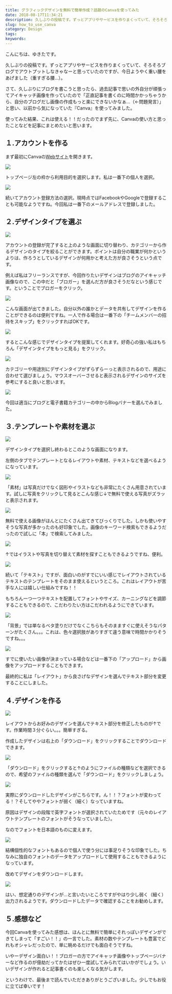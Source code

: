 ```yaml
---
title: グラフィックデザインを無料で簡単作成？話題のCanvaを使ってみた
date: 2018-08-17T11:34:21
description: 久しぶりの投稿です。ずっとアプリやサービスを作りまくっていて、そろそろブログでアウトプットしなきゃなー
slug: how_to_use_canva
category: Design
tags: 
keywords: 
---
```


こんにちは、ゆきたです。

久しぶりの投稿です。ずっとアプリやサービスを作りまくっていて、そろそろブログでアウトプットしなきゃなーと思っていたのですが、今日ようやく重い腰をあげました（重すぎる腰…）。

さて、久しぶりにブログを書こうと思ったら、過去記事で思いの外自分が頑張ってアイキャッチ画像を作っていたので「正直記事を書くのに時間かかっちゃうから、自分のブログだし画像の作成もっと楽にできないかなぁ…（←問題発言）」と思い、以前から気になっていた『Canva』を使ってみました。

使ってみた結果、これは使える！！だったのでまず先に、Canvaの使い方と思ったことなどを記事にまとめたいと思います。

## １.アカウントを作る

まず最初にCanvaの[Webサイト](https://www.canva.com/)を開きます。

![](スクリーンショット-2018-08-17-9.18.53.png)

トップページ左の枠から利用目的を選択します。私は一番下の個人を選択。

![](スクリーンショット-2018-08-17-9.19.09.png)

続いてアカウント登録方法の選択。現時点ではFacebookやGoogleで登録することも可能なようですね。今回私は一番下のメールアドレスで登録しました。

## ２.デザインタイプを選ぶ

![](スクリーンショット-2018-08-17-9.20.04.png)

アカウントの登録が完了すると上のような画面に切り替わり、カテゴリーから作るデザインのタイプを絞ることができます。ポイントは自分の職業が何かというよりは、作ろうとしているデザインが何用かと考えた方が良さそうという点です。

例えば私はフリーランスですが、今回作りたいデザインはブログのアイキャッチ画像なので、この中だと「ブロガー」を選んだ方が良さそうだなという感じです。ということでブロガーをクリック。

![](スクリーンショット-2018-08-17-9.20.34.png)

こんな画面が出てきました。自分以外の誰かとデータを共有してデザインを作ることができるのは便利ですね。一人で作る場合は一番下の「チームメンバーの招待をスキップ」をクリックすればOKです。

![](スクリーンショット-2018-08-17-9.20.49.png)

するとこんな感じでデザインタイプを提案してくれます。好奇心の強い私はもちろん「デザインタイプをもっと見る」をクリック。

![](スクリーンショット-2018-08-17-9.23.12.png)

カテゴリーや用途別にデザインタイプがずらずらーっと表示されるので、用途に合わせて選びましょう。マウスオーバーさせると表示されるデザインのサイズを参考にすると良いと思います。

![](スクリーンショット-2018-08-17-9.23.55.png)

今回は適当にブログと電子書籍カテゴリーの中からBlogバナーを選んでみました。

## ３.テンプレートや素材を選ぶ

![](スクリーンショット-2018-08-17-9.24.16.png)

デザインタイプを選択し終わるとこのような画面になります。

左側のタブでテンプレートとなるレイアウトや素材、テキストなどを選べるようになっています。

![](スクリーンショット-2018-08-17-9.29.08.png)

「素材」は写真だけでなく図形やイラストなども非常にたくさん用意されています。試しに写真をクリックして見るとこんな感じ↓で無料で使える写真がズラッと表示されます。

![](スクリーンショット-2018-08-17-9.26.15.png)

無料で使える画像がほんとにたくさん出てきてびっくりでした。しかも使いやすそうな写真が多かったのも好印象でした。画像のキーワード検索もできるようだったので試しに「本」で検索してみました。

![](スクリーンショット-2018-08-17-9.29.43.png)

↑ではイラストや写真を切り替えて素材を探すこともできるようですね、便利。

![](スクリーンショット-2018-08-17-9.26.33.png)

続いて「テキスト」ですが、面白いのがすでにいい感じでレイアウトされているテキストのテンプレートをそのまま使えるというところ。これはレイアウトが苦手な人には嬉しい仕組みですね！！

もちろん一つ一つテキストを配置してフォントやサイズ、カーニングなどを調節することもできるので、こだわりたい方はこだわれるようにできています。

![](スクリーンショット-2018-08-17-9.26.45.png)

「背景」では単なるベタ塗りだけでなくこちらもそのまますぐに使えそうなパターンがたくさん。。。これは、色々選択肢がありすぎて違う意味で時間かかりそうですね。。。

![](スクリーンショット-2018-08-17-9.26.57.png)

すでに使いたい画像が決まっている場合などは一番下の「アップロード」から画像をアップロードすることもできます。

最終的に私は「レイアウト」から良さげなデザインを選んでテキスト部分を変更することにしました。

## ４.デザインを作る

![](スクリーンショット-2018-08-17-9.52.57.png)

レイアウトからお好みのデザインを選んでテキスト部分を修正したものが↑です。作業時間３分ぐらい。。。簡単すぎる。

作成したデザインは右上の「ダウンロード」をクリックすることでダウンロードできます。

![](スクリーンショット-2018-08-17-9.41.21.png)

「ダウンロード」をクリックすると↑のようにファイルの種類などを選択できるので、希望のファイルの種類を選んで「ダウンロード」をクリックしましょう。

![](スクリーンショット-2018-08-17-9.52.40.png)

実際にダウンロードしたデザインがこちらです。ん！！？フォントが変わってる！？そしてややフォントが弱く（細く）なっていますね。

原因はデザインの段階で英字フォントが選択されていたためです（元々のレイアウトテンプレートのフォントがそうなっていました）。

なのでフォントを日本語のものに変えます。

![](スクリーンショット-2018-08-17-9.51.59.png)

結構個性的なフォントもあるので個人で使う分には事足りそうな印象でした。ちなみに独自のフォントのデータをアップロードして使用することもできるようになっています。

改めてデザインをダウンロードします。

![](スクリーンショット-2018-08-17-9.53.29.png)

はい、想定通りのデザインが…と言いたいところですがやはり少し弱く（細く）出力されるようです。ダウンロードしたデータで確認することをお勧めします。

## ５.感想など

今回Canvaを使ってみた感想は、ほんとに無料で簡単にそれっぽいデザインができてしまって「すごい！！」の一言でした。素材の数やテンプレートも豊富でどれもオシャレだったので、単に眺めるだけでも面白そうですね。

いやーデザイン面白い！！ブロガーの方でアイキャッチ画像やトップページバナーなど作るのが億劫だってかたはぜひ一度試してみられてはいかがでしょう。いいデザインが作れると記事書くのも楽しくなる気がします。

というわけで、最後まで読んでいただきありがとうございました。少しでもお役に立てば幸いです！

